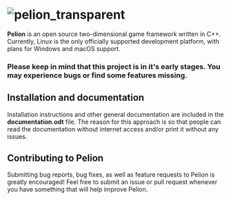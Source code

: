 # ![pelion_transparent](https://user-images.githubusercontent.com/14019926/147373136-1866b756-9350-4302-88f9-c7ec72158444.png)
**Pelion** is an open source two-dimensional game framework written in C++. Currently, Linux is the only officially supported development platform, with plans for Windows and macOS support.

### Please keep in mind that this project is in it's early stages. You may experience bugs or find some features missing.

## Installation and documentation
Installation instructions and other general documentation are included in the **documentation.odt** file.
The reason for this approach is so that people can read the documentation without internet access and/or print it without any issues.

## Contributing to Pelion
Submitting bug reports, bug fixes, as well as feature requests to Pelion is greatly encouraged! Feel free to submit an issue or pull request whenever you have something that will help improve Pelion.
